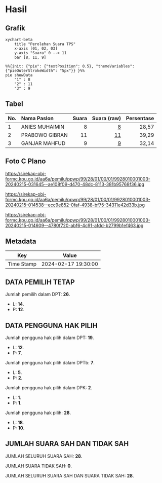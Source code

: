 # Hasil

## Grafik

```mermaid
xychart-beta
    title "Perolehan Suara TPS"
    x-axis [01, 02, 03]
    y-axis "Suara" 0 --> 11
    bar [8, 11, 9]
```

```mermaid
%%{init: {"pie": {"textPosition": 0.5}, "themeVariables": {"pieOuterStrokeWidth": "5px"}} }%%
pie showData
    "1" : 8
    "2" : 11
    "3" : 9
```

## Tabel

| No. | Nama Paslon    | Suara | Suara (raw) | Persentase |
|:--- |:-------------- | -----:| -----------:| ----------:|
| 1   | ANIES MUHAIMIN | 8     | [8][p-1]    | 28,57      |
| 2   | PRABOWO GIBRAN | 11    | [11][p-2]   | 39,29      |
| 3   | GANJAR MAHFUD  | 9     | [9][p-3]    | 32,14      |


[p-1]: https://github.com/gigit-pemilu/pemilu-2024-99-luar-negeri/blob/main/pilpres/hitung-suara/sub/99-luar-negeri/sub/28-caracas-venezuela/sub/01-caracas-venezuela/sub/0001-caracas-venezuela/sub/003-tps-001/sub/paslon-1.txt
[p-2]: https://github.com/gigit-pemilu/pemilu-2024-99-luar-negeri/blob/main/pilpres/hitung-suara/sub/99-luar-negeri/sub/28-caracas-venezuela/sub/01-caracas-venezuela/sub/0001-caracas-venezuela/sub/003-tps-001/sub/paslon-2.txt
[p-3]: https://github.com/gigit-pemilu/pemilu-2024-99-luar-negeri/blob/main/pilpres/hitung-suara/sub/99-luar-negeri/sub/28-caracas-venezuela/sub/01-caracas-venezuela/sub/0001-caracas-venezuela/sub/003-tps-001/sub/paslon-3.txt

## Foto C Plano

https://sirekap-obj-formc.kpu.go.id/aa6a/pemilu/ppwp/99/28/01/00/01/9928010001003-20240215-031645--ae108f09-d470-48dc-8113-381b95768f36.jpg

https://sirekap-obj-formc.kpu.go.id/aa6a/pemilu/ppwp/99/28/01/00/01/9928010001003-20240215-014538--ecc9e852-0faf-4938-bf75-34311e42d33b.jpg

https://sirekap-obj-formc.kpu.go.id/aa6a/pemilu/ppwp/99/28/01/00/01/9928010001003-20240215-014609--4780f720-abf6-4c91-afdd-b2799b1ef463.jpg


## Metadata

| Key        | Value               |
| ---------- | ------------------- |
| Time Stamp | 2024-02-17 19:30:00 |


## DATA PEMILIH TETAP

Jumlah pemilih dalam DPT: **26**.
 * L: **14**.
 * P: **12**.

## DATA PENGGUNA HAK PILIH

Jumlah pengguna hak pilih dalam DPT: **19**.
 * L: **12**.
 * P: **7**.

Jumlah pengguna hak pilih dalam DPTb: **7**.
 * L: **5**.
 * P: **2**.

Jumlah pengguna hak pilih dalam DPK: **2**.
 * L: **1**.
 * P: **1**.

Jumlah pengguna hak pilih: **28**.
 * L: **18**.
 * P: **10**.

## JUMLAH SUARA SAH DAN TIDAK SAH

JUMLAH SELURUH SUARA SAH: **28**.

JUMLAH SUARA TIDAK SAH: **0**.

JUMLAH SELURUH SUARA SAH DAN SUARA TIDAK SAH: **28**.


